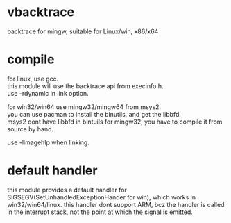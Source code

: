 # vbacktrace
backtrace for mingw, suitable for Linux/win, x86/x64

# compile

for linux, use gcc.  
this module will use the backtrace api from execinfo.h.  
use -rdynamic in link option.

for win32/win64
use mingw32/mingw64 from msys2.  
you can use pacman to install the binutils, and get the libbfd.  
msys2 dont have libbfd in bintuils for mingw32, you have to compile it from source by hand.

use -limagehlp when linking.


# default handler

this module provides a default handler for SIGSEGV(SetUnhandledExceptionHander for win), which works in win32/win64/linux. this handler dont support ARM, bcz the handler is called in the interrupt stack, not the point at which the signal is emitted.
